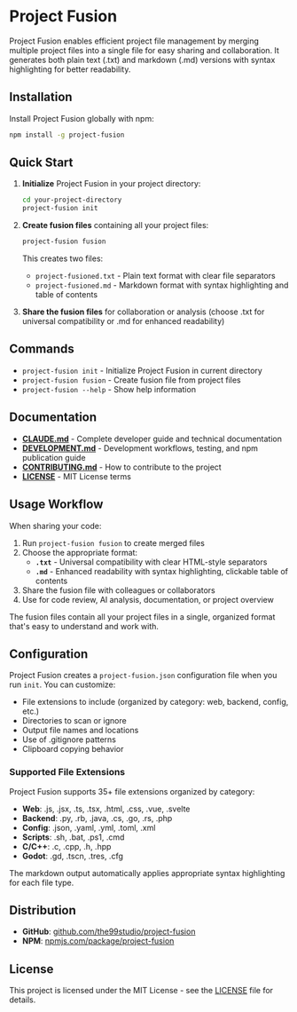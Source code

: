 # Project Fusion

Project Fusion enables efficient project file management by merging multiple project files into a single file for easy sharing and collaboration. It generates both plain text (.txt) and markdown (.md) versions with syntax highlighting for better readability.

## Installation

Install Project Fusion globally with npm:

```bash
npm install -g project-fusion
```

## Quick Start

1. **Initialize** Project Fusion in your project directory:
   ```bash
   cd your-project-directory
   project-fusion init
   ```

2. **Create fusion files** containing all your project files:
   ```bash
   project-fusion fusion
   ```
   This creates two files:
   - `project-fusioned.txt` - Plain text format with clear file separators
   - `project-fusioned.md` - Markdown format with syntax highlighting and table of contents

3. **Share the fusion files** for collaboration or analysis (choose .txt for universal compatibility or .md for enhanced readability)

## Commands

- `project-fusion init` - Initialize Project Fusion in current directory
- `project-fusion fusion` - Create fusion file from project files
- `project-fusion --help` - Show help information

## Documentation

- **[CLAUDE.md](./CLAUDE.md)** - Complete developer guide and technical documentation
- **[DEVELOPMENT.md](./DEVELOPMENT.md)** - Development workflows, testing, and npm publication guide
- **[CONTRIBUTING.md](./CONTRIBUTING.md)** - How to contribute to the project
- **[LICENSE](./LICENSE)** - MIT License terms

## Usage Workflow

When sharing your code:

1. Run `project-fusion fusion` to create merged files
2. Choose the appropriate format:
   - **`.txt`** - Universal compatibility with clear HTML-style separators
   - **`.md`** - Enhanced readability with syntax highlighting, clickable table of contents
3. Share the fusion file with colleagues or collaborators
4. Use for code review, AI analysis, documentation, or project overview

The fusion files contain all your project files in a single, organized format that's easy to understand and work with.

## Configuration

Project Fusion creates a `project-fusion.json` configuration file when you run `init`. You can customize:
- File extensions to include (organized by category: web, backend, config, etc.)
- Directories to scan or ignore
- Output file names and locations
- Use of .gitignore patterns
- Clipboard copying behavior

### Supported File Extensions

Project Fusion supports 35+ file extensions organized by category:
- **Web**: .js, .jsx, .ts, .tsx, .html, .css, .vue, .svelte
- **Backend**: .py, .rb, .java, .cs, .go, .rs, .php
- **Config**: .json, .yaml, .yml, .toml, .xml
- **Scripts**: .sh, .bat, .ps1, .cmd
- **C/C++**: .c, .cpp, .h, .hpp
- **Godot**: .gd, .tscn, .tres, .cfg

The markdown output automatically applies appropriate syntax highlighting for each file type.

## Distribution

- **GitHub**: [github.com/the99studio/project-fusion](https://github.com/the99studio/project-fusion)
- **NPM**: [npmjs.com/package/project-fusion](https://www.npmjs.com/package/project-fusion)

## License

This project is licensed under the MIT License - see the [LICENSE](./LICENSE) file for details.